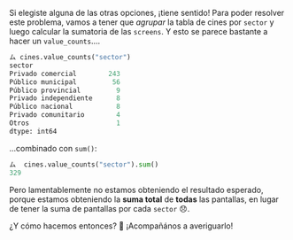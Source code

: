 Si elegiste alguna de las otras opciones, ¡tiene sentido! Para poder resolver este problema, vamos a tener que _agrupar_ la tabla de cines por `sector` y luego calcular la sumatoria de las `screens`. Y esto se parece bastante a hacer un `value_counts`....
 
```python
ム cines.value_counts("sector")
sector
Privado comercial        243
Público municipal         56
Público provincial         9
Privado independiente      8
Público nacional           8
Privado comunitario        4
Otros                      1
dtype: int64
```
 
...combinado con `sum()`:

```python 
ム  cines.value_counts("sector").sum()
329
 ```

Pero lamentablemente no estamos obteniendo el resultado esperado, porque estamos obteniendo la **suma total** de **todas** las pantallas, en lugar de tener la suma de pantallas por cada `sector` :disappointed:.
 
¿Y cómo hacemos entonces? :thinking: ¡Acompañános a averiguarlo!
